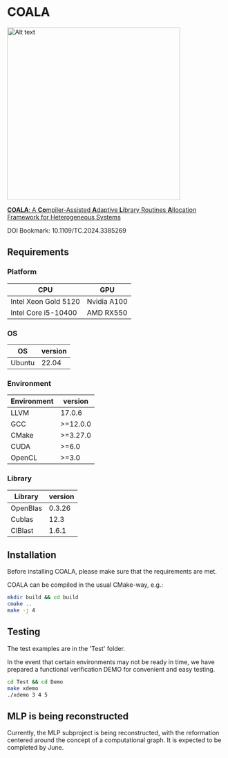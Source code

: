 # COALA 
<img src="Doc/Image/The koala maintains its whimsic-DALL·E.png" alt="Alt text" width="400"/>

[**COALA**: A **Co**mpiler-Assisted **A**daptive **L**ibrary Routines **A**llocation Framework for Heterogeneous Systems](https://www.computer.org/csdl/journal/tc/5555/01/10495065/1W0tZ46O0Ja)

DOI Bookmark: 10.1109/TC.2024.3385269

## Requirements
### Platform

| CPU | GPU |
|-----|-----|
| Intel Xeon Gold 5120| Nvidia A100 |
| Intel Core i5-10400| AMD RX550 |


### OS
| OS | version |
|-----|-----|
| Ubuntu| 22.04 |


### Environment
| Environment | version |
|-----|-----|
| LLVM| 17.0.6 |
| GCC | >=12.0.0 |
| CMake | >=3.27.0 |
| CUDA | >=6.0 |
| OpenCL | >=3.0 |

### Library

| Library | version |
|-----|-----|
| OpenBlas|0.3.26 |
| Cublas | 12.3 |
| ClBlast | 1.6.1 |




## Installation

Before installing COALA, please make sure that the requirements are met.



COALA can be compiled in the usual CMake-way, e.g.:
```bash
mkdir build && cd build
cmake ..
make -j 4
```

## Testing
The test examples are in the 'Test' folder.

In the event that certain environments may not be ready in time, we have prepared a functional verification DEMO for convenient and easy testing.
```bash
cd Test && cd Demo
make xdemo
./xdemo 3 4 5
```

## MLP is being reconstructed
Currently, the MLP subproject is being reconstructed, with the reformation centered around the concept of a computational graph. It is expected to be completed by June.
